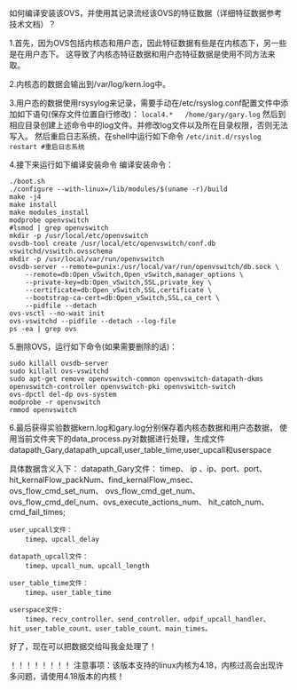 如何编译安装该OVS，并使用其记录流经该OVS的特征数据（详细特征数据参考技术文档）？

1.首先，因为OVS包括内核态和用户态，因此特征数据有些是在内核态下，另一些是在用户态下。
这导致了内核态特征数据和用户态特征数据是使用不同方法来取。

2.内核态的数据会输出到/var/log/kern.log中。

3.用户态的数据使用rsysylog来记录，需要手动在/etc/rsyslog.conf配置文件中添加如下语句(保存文件位置自行修改)：
`local4.*	/home/gary/gary.log`
然后到相应目录创建上述命令中的log文件。并修改log文件以及所在目录权限，否则无法写入。
然后重启日志系统，在shell中运行如下命令
`/etc/init.d/rsyslog restart #重启日志系统`

4.接下来运行如下编译安装命令
编译安装命令：
```
./boot.sh
./configure --with-linux=/lib/modules/$(uname -r)/build
make -j4
make install
make modules_install
modprobe openvswitch
#lsmod | grep openvswitch
mkdir -p /usr/local/etc/openvswitch
ovsdb-tool create /usr/local/etc/openvswitch/conf.db vswitchd/vswitch.ovsschema
mkdir -p /usr/local/var/run/openvswitch
ovsdb-server --remote=punix:/usr/local/var/run/openvswitch/db.sock \
    --remote=db:Open_vSwitch,Open_vSwitch,manager_options \
    --private-key=db:Open_vSwitch,SSL,private_key \
    --certificate=db:Open_vSwitch,SSL,certificate \
    --bootstrap-ca-cert=db:Open_vSwitch,SSL,ca_cert \
    --pidfile --detach
ovs-vsctl --no-wait init
ovs-vswitchd --pidfile --detach --log-file
ps -ea | grep ovs
```

5.删除OVS，运行如下命令(如果需要删除的话)：
```
sudo killall ovsdb-server
sudo killall ovs-vswitchd
sudo apt-get remove openvswitch-common openvswitch-datapath-dkms openvswitch-controller openvswitch-pki openvswitch-switch
ovs-dpctl del-dp ovs-system
modprobe -r openvswitch 
rmmod openvswitch
```

6.最后获得实验数据kern.log和gary.log分别保存着内核态数据和用户态数据，
  使用当前文件夹下的data_process.py对数据进行处理，生成文件
  datapath_Gary,datapath_upcall,user_table_time,user_upcall和userspace

  具体数据含义入下：
	datapath_Gary文件：
		timep、 ip  、ip、port、port、 
		hit_kernalFlow_packNum、find_kernalFlow_msec、ovs_flow_cmd_set_num、
		ovs_flow_cmd_get_num、ovs_flow_cmd_del_num、ovs_execute_actions_num、
		hit_catch_num、cmd_fail_times;
			
	user_upcall文件：
		timep、upcall_delay
			
	datapath_upcall文件：
		timep、upcall_num、upcall_length

	user_table_time文件：
		timep、user_table_time
			
	userspace文件:
		timep、recv_controller、send_controller、udpif_upcall_handler、hit_user_table_count、user_table_count、main_times。


  好了，现在可以把数据交给叫我金处理了！


！！！！！！！！
注意事项：该版本支持的linux内核为4.18，内核过高会出现许多问题，请使用4.18版本的内核！
